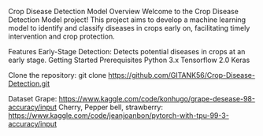 Crop Disease Detection Model
Overview
Welcome to the Crop Disease Detection Model project! This project aims to develop a machine learning model to identify and classify diseases in crops early on, facilitating timely intervention and crop protection.

Features
Early-Stage Detection: Detects potential diseases in crops at an early stage.
Getting Started
Prerequisites
Python 3.x
Tensorflow 2.0
Keras

Clone the repository:
git clone https://github.com/GITANK56/Crop-Disease-Detection.git

Dataset
Grape: https://www.kaggle.com/code/konhugo/grape-desease-98-accuracy/input
Cherry, Pepper bell, strawberry: https://www.kaggle.com/code/jeanjoanbon/pytorch-with-tpu-99-3-accuracy/input
